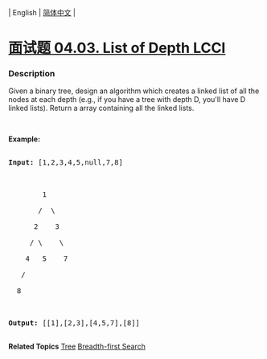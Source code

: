 | English | [简体中文](README.md) |

# [面试题 04.03. List of Depth LCCI](https://leetcode-cn.com/problems/list-of-depth-lcci)
 ### Description
<p>Given a binary tree, design an algorithm which creates a linked list of all the nodes at each depth (e.g., if you have a tree with depth D, you&#39;ll have D linked lists). Return a array containing all the linked lists.</p>

<p>&nbsp;</p>

<p><strong>Example: </strong></p>

<pre>
<strong>Input: </strong>[1,2,3,4,5,null,7,8]

        1
       /  \ 
      2    3
     / \    \ 
    4   5    7
   /
  8

<strong>Output: </strong>[[1],[2,3],[4,5,7],[8]]
</pre>

**Related Topics**  [Tree](https://leetcode-cn.com/tag/tree) [Breadth-first Search](https://leetcode-cn.com/tag/breadth-first-search) 